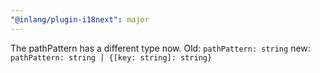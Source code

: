 ```yaml
---
"@inlang/plugin-i18next": major
---
```


The pathPattern has a different type now. Old: `pathPattern: string` new: `pathPattern: string | {[key: string]: string}`
